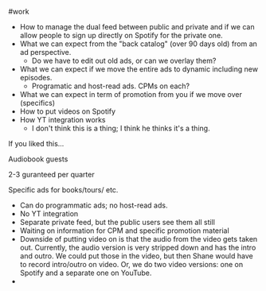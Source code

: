 #work 

- How to manage the dual feed between public and private and if we can allow people to sign up directly on Spotify for the private one.
- What we can expect from the "back catalog" (over 90 days old) from an ad perspective.
	- Do we have to edit out old ads, or can we overlay them?
- What we can expect if we move the entire ads to dynamic including new episodes. 
	- Programatic and host-read ads. CPMs on each?
- What we can expect in term of promotion from you if we move over (specifics)
- How to put videos on Spotify
- How YT integration works
	- I don't think this is a thing; I think he thinks it's a thing.


If you liked this...

Audiobook guests

2-3 guranteed per quarter

Specific ads for books/tours/ etc.


- Can do programmatic ads; no host-read ads.
- No YT integration
- Separate private feed, but the public users see them all still
- Waiting on information for CPM and specific promotion material
- Downside of putting video on is that the audio from the video gets taken out. Currently, the audio version is very stripped down and has the intro and outro. We could put those in the video, but then Shane would have to record intro/outro on video. Or, we do two video versions: one on Spotify and a separate one on YouTube.
- 